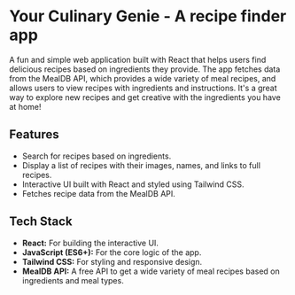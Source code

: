# Your Culinary Genie - A recipe finder app

A fun and simple web application built with React that helps users find delicious recipes based on ingredients they provide. The app fetches data from the MealDB API, which provides a wide variety of meal recipes, and allows users to view recipes with ingredients and instructions. It's a great way to explore new recipes and get creative with the ingredients you have at home!

## Features

- Search for recipes based on ingredients.
- Display a list of recipes with their images, names, and links to full recipes.
- Interactive UI built with React and styled using Tailwind CSS.
- Fetches recipe data from the MealDB API.

## Tech Stack

- **React:** For building the interactive UI.
- **JavaScript (ES6+):** For the core logic of the app.
- **Tailwind CSS:** For styling and responsive design.
- **MealDB API:** A free API to get a wide variety of meal recipes based on ingredients and meal types.
